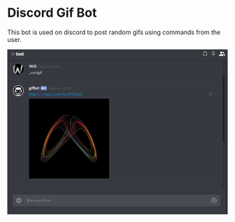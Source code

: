 # Discord Gif Bot
This bot is used on discord to post random gifs using commands from the user.

![gifbot.bmp](gifbot.bmp)
